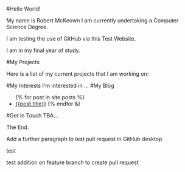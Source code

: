 #Hello World!
<p>My name is Robert McKeown I am currently undertaking a Computer Science Degree.</p>
<p> I am testing the use of GitHub via this Test Website.</p> 
<p> I am in my final year of study.</p>
#My Projects
<p>Here is a list of my current projects that I am working on:
</p>
#My Interests
I'm interested in ...
#My Blog
<ul>
  {% for post in site.posts %}
  <li>
    <a href="{{ post.url}}">{{post.title}}</a>
    {% endfor &}
  </li>
</ul>
#Get in Touch
TBA...
<p>The End.</p>
<p> Add a further paragraph to test pull request in GitHub desktop</p>
<p> test </p>
<p> test addition on feature branch to create pull request
</p>

